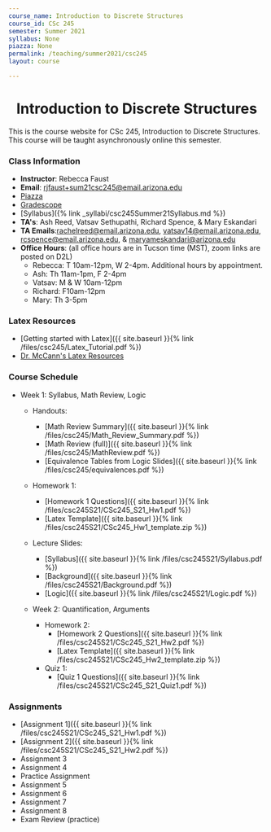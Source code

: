 ```yaml
---
course_name: Introduction to Discrete Structures
course_id: CSc 245
semester: Summer 2021
syllabus: None
piazza: None
permalink: /teaching/summer2021/csc245
layout: course

---
```


<div align="center"><h1>Introduction to Discrete Structures</h1>
</div>

This is the course website for CSc 245, Introduction to Discrete Structures. This course will be taught asynchronously online this semester.

### Class Information

+ **Instructor**: Rebecca Faust
+ **Email**: [rjfaust+sum21csc245@email.arizona.edu](mailto:rjfaust+sum21csc245@email.arizona.edu)
+ [Piazza](https://piazza.com/home/summer2021/csc245/home)
+ [Gradescope](https://www.gradescope.com/courses/266002)
+ [Syllabus]({% link _syllabi/csc245Summer21Syllabus.md %})
+ **TA's**:  Ash Reed, Vatsav Sethupathi, Richard Spence, & Mary Eskandari
+ **TA Emails**:[rachelreed@email.arizona.edu](mailto:rachelreed@email.arizona.edu), [vatsav14@email.arizona.edu](mailto:vatsav14@email.arizona.edu), [rcspence@email.arizona.edu](mailto:rcspence@email.arizona.edu),
& [maryameskandari@arizona.edu](maryameskandari@arizona.edu)
+ **Office Hours**: (all office hours are in Tucson time (MST), zoom links are posted on D2L)
  - Rebecca: T 10am-12pm, W 2-4pm. Additional hours by appointment.
  - Ash: Th 11am-1pm, F 2-4pm
  - Vatsav: M & W 10am-12pm
  - Richard: F10am-12pm
  - Mary: Th 3-5pm


### Latex Resources
+ [Getting started with Latex]({{ site.baseurl }}{% link /files/csc245/Latex_Tutorial.pdf %})
+ [Dr. McCann's Latex Resources](http://u.arizona.edu/~mccann/classes/latex.html)

### Course Schedule

+ Week 1: Syllabus, Math Review, Logic
  + Handouts:
    + [Math Review Summary]({{ site.baseurl }}{% link /files/csc245/Math_Review_Summary.pdf %})
    + [Math Review (full)]({{ site.baseurl }}{% link /files/csc245/MathReview.pdf %})
    + [Equivalence Tables from Logic Slides]({{ site.baseurl }}{% link /files/csc245/equivalences.pdf %})

  + Homework 1:
    + [Homework 1 Questions]({{ site.baseurl }}{% link /files/csc245S21/CSc245_S21_Hw1.pdf %})
    + [Latex Template]({{ site.baseurl }}{% link /files/csc245S21/CSc245_Hw1_template.zip %})
  + Lecture Slides:
    + [Syllabus]({{ site.baseurl }}{% link /files/csc245S21/Syllabus.pdf %})
    + [Background]({{ site.baseurl }}{% link /files/csc245S21/Background.pdf %})
    + [Logic]({{ site.baseurl }}{% link /files/csc245S21/Logic.pdf %})

  + Week 2: Quantification, Arguments
    + Homework 2:
      + [Homework 2 Questions]({{ site.baseurl }}{% link /files/csc245S21/CSc245_S21_Hw2.pdf %})
      + [Latex Template]({{ site.baseurl }}{% link /files/csc245S21/CSc245_Hw2_template.zip %})
    + Quiz 1:
      + [Quiz 1 Questions]({{ site.baseurl }}{% link /files/csc245S21/CSc245_S21_Quiz1.pdf %})

### Assignments

+ [Assignment 1]({{ site.baseurl }}{% link /files/csc245S21/CSc245_S21_Hw1.pdf %})
+ [Assignment 2]({{ site.baseurl }}{% link /files/csc245S21/CSc245_S21_Hw2.pdf %})
+ Assignment 3
+ Assignment 4
+ Practice Assignment
+ Assignment 5
+ Assignment 6
+ Assignment 7
+ Assignment 8
+ Exam Review (practice)
